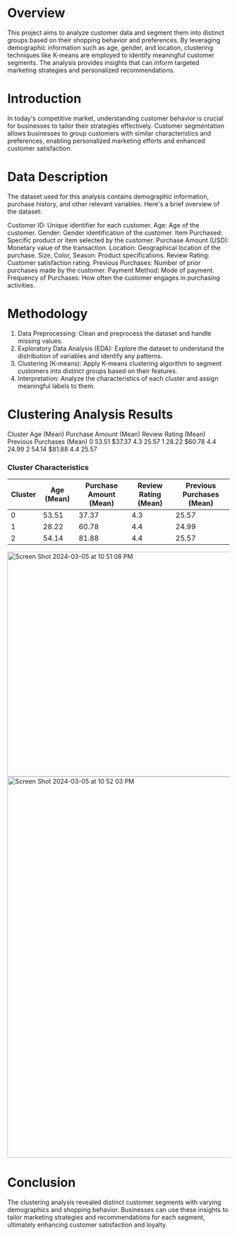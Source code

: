# Overview
This project aims to analyze customer data and segment them into distinct groups based on their shopping behavior and preferences. By leveraging demographic information such as age, gender, and location, clustering techniques like K-means are employed to identify meaningful customer segments. The analysis provides insights that can inform targeted marketing strategies and personalized recommendations.

# Introduction 
In today's competitive market, understanding customer behavior is crucial for businesses to tailor their strategies effectively. Customer segmentation allows businesses to group customers with similar characteristics and preferences, enabling personalized marketing efforts and enhanced customer satisfaction.

# Data Description 
The dataset used for this analysis contains demographic information, purchase history, and other relevant variables. Here's a brief overview of the dataset:

Customer ID: Unique identifier for each customer.
Age: Age of the customer.
Gender: Gender identification of the customer.
Item Purchased: Specific product or item selected by the customer.
Purchase Amount (USD): Monetary value of the transaction.
Location: Geographical location of the purchase.
Size, Color, Season: Product specifications.
Review Rating: Customer satisfaction rating.
Previous Purchases: Number of prior purchases made by the customer.
Payment Method: Mode of payment.
Frequency of Purchases: How often the customer engages in purchasing activities.

# Methodology
1. Data Preprocessing: Clean and preprocess the dataset and handle missing values.
2. Exploratory Data Analysis (EDA): Explore the dataset to understand the distribution of variables and identify any patterns.
3. Clustering (K-means): Apply K-means clustering algorithm to segment customers into distinct groups based on their features.
4. Interpretation: Analyze the characteristics of each cluster and assign meaningful labels to them.

# Clustering Analysis Results
Cluster	Age (Mean)	Purchase Amount (Mean)	Review Rating (Mean)	Previous Purchases (Mean)
0	         53.51	      $37.37                     4.3               	25.57
1	         28.22        $60.78                     4.4	              24.99
2	         54.14        $81.88                     4.4	              25.57

### Cluster Characteristics

| Cluster | Age (Mean) | Purchase Amount (Mean) | Review Rating (Mean) | Previous Purchases (Mean) |
|---------|------------|------------------------|----------------------|---------------------------|
| 0       | 53.51      | 37.37                  | 4.3                  | 25.57                     |
| 1       | 28.22      | 60.78                  | 4.4                  | 24.99                     |
| 2       | 54.14      | 81.88                  | 4.4                  | 25.57                     |


<img width="509" alt="Screen Shot 2024-03-05 at 10 51 08 PM" src="https://github.com/rimchristian/Customer-Segmentation-Analysis/assets/74616874/7766170e-8891-465b-94b3-e2185b453711">

<img width="863" alt="Screen Shot 2024-03-05 at 10 52 03 PM" src="https://github.com/rimchristian/Customer-Segmentation-Analysis/assets/74616874/1fbdad75-601a-4952-a425-736d1b4cdb7e">


# Conclusion 
The clustering analysis revealed distinct customer segments with varying demographics and shopping behavior. Businesses can use these insights to tailor marketing strategies and recommendations for each segment, ultimately enhancing customer satisfaction and loyalty.












